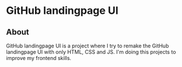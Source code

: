 <h1>
  GitHub landingpage UI
</h1>

## About

GitHub landingpage UI is a project where I try to remake the GitHub landingpage UI with only HTML, CSS and JS. I'm doing this projects to improve my frontend skills.
